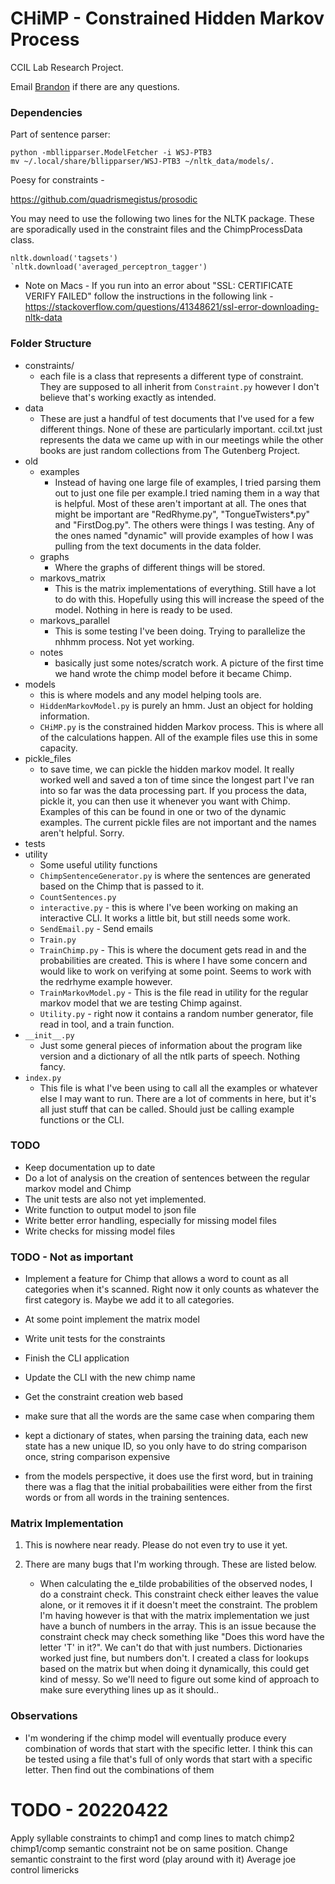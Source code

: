 # CHiMP - Constrained Hidden Markov Process
CCIL Lab Research Project.

Email [Brandon](mailto:biggbran@isu.edu) if there are any questions.

### Dependencies
Part of sentence parser:
```
python -mbllipparser.ModelFetcher -i WSJ-PTB3
mv ~/.local/share/bllipparser/WSJ-PTB3 ~/nltk_data/models/.
```

Poesy for constraints -

https://github.com/quadrismegistus/prosodic



You may need to use the following two lines for the NLTK package. These are sporadically
used in the constraint files and the ChimpProcessData class.
```
nltk.download('tagsets')
`nltk.download('averaged_perceptron_tagger')
```
- Note on Macs - If you run into an error about "SSL: CERTIFICATE VERIFY FAILED" follow the instructions
in the following link - https://stackoverflow.com/questions/41348621/ssl-error-downloading-nltk-data
    
### Folder Structure
- constraints/
    - each file is a class that represents a different type of constraint.
They are supposed to all inherit from `Constraint.py` however I don't believe that's working
exactly as intended.
- data
    - These are just a handful of test documents that I've used for a few different things.
    None of these are particularly important. ccil.txt just represents the data we came up
    with in our meetings while the other books are just random collections from The Gutenberg Project.
- old
    - examples
        - Instead of having one large file of examples, I tried parsing them out to just one file per example.I tried naming them in a way that is helpful. Most of these aren't important at all. The ones that might be important are "RedRhyme.py", "TongueTwisters*.py" and "FirstDog.py". The others were things I was testing. Any of the ones named "dynamic" will provide examples of how I was pulling from the text documents in the data folder.
    - graphs
        - Where the graphs of different things will be stored.
    - markovs_matrix
        - This is the matrix implementations of everything. Still have a lot to do with this. Hopefully using this will increase the speed of the model. Nothing in here is ready to be used.
    - markovs_parallel
        - This is some testing I've been doing. Trying to parallelize the nhhmm process. Not yet working.
    - notes
        - basically just some notes/scratch work. A picture of the first time we hand wrote the chimp model before it became Chimp.
- models
    - this is where models and any model helping tools are. 
    - `HiddenMarkovModel.py` is purely an hmm. Just an object for holding information. 
    - `CHiMP.py` is the constrained hidden Markov process. This is where all of the calculations happen. All of the example files use this in some capacity.
- pickle_files
    - to save time, we can pickle the hidden markov model. It really worked well and saved a ton of time since the longest part I've ran into so far was the data processing part. If you process the data, pickle it, you can then use it whenever you want with Chimp. Examples of this can be found in one or two of the dynamic examples. The current pickle files are not important and the names aren't helpful. Sorry.
- tests
- utility
    - Some useful utility functions
    - `ChimpSentenceGenerator.py` is where the sentences are generated based on the Chimp that is passed to it. 
    - `CountSentences.py`
    - `interactive.py` - this is where I've been working on making an interactive CLI. It works a little bit, but still needs some work.
    - `SendEmail.py` - Send emails
    - `Train.py`
    - `TrainChimp.py` - This is where the document gets read in and the probabilities are created. This is where I have some concern and would like to work on verifying at some point. Seems to work with the redrhyme example however.
    - `TrainMarkovModel.py` - This is the file read in utility for the regular markov model that we are testing Chimp against.
    - `Utility.py` - right now it contains a random number generator, file read in tool, and a train function. 
- `__init__.py`
    - Just some general pieces of information about the program like version and a dictionary
    of all the ntlk parts of speech. Nothing fancy.
- `index.py`
    - This file is what I've been using to call all the examples or whatever else I may want to run.
    There are a lot of comments in here, but it's all just stuff that can be called. Should just be
    calling example functions or the CLI.

### TODO
- Keep documentation up to date
- Do a lot of analysis on the creation of sentences between the regular markov model and Chimp
- The unit tests are also not yet implemented.
- Write function to output model to json file
- Write better error handling, especially for missing model files
- Write checks for missing model files



### TODO - Not as important
- Implement a feature for Chimp that allows a word to count as all categories when it's
scanned. Right now it only counts as whatever the first category is. Maybe
we add it to all categories.
- At some point implement the matrix model
- Write unit tests for the constraints
- Finish the CLI application
- Update the CLI with the new chimp name
- Get the constraint creation web based
- make sure that all the words are the same case when comparing them

- kept a dictionary of states, when parsing the training data,
each new state has a new unique ID, so you only have to do string comparison once,
string comparison expensive
- from the models perspective, it does use the first word, but in training there was a flag
that the initial probabailities were either from the first words or from all words in the
training sentences.


### Matrix Implementation
1. This is nowhere near ready. Please do not even try to use it yet.
2. There are many bugs that I'm working through. These are listed below.
    
    - When calculating the e_tilde probabilities of the observed nodes, I 
    do a constraint check. This constraint check either leaves the value alone,
    or it removes it if it doesn't meet the constraint. The problem I'm having
    however is that with the matrix implementation we just have a bunch of numbers
    in the array. This is an issue because the constraint check may check something
    like "Does this word have the letter 'T' in it?". We can't do that with just numbers.
    Dictionaries worked just fine, but numbers don't. I created a class for lookups 
    based on the matrix but when doing it dynamically, this could get kind of messy. 
    So we'll need to figure out some kind of approach to make sure everything lines 
    up as it should..
    
### Observations
- I'm wondering if the chimp model will eventually produce every combination of words
that start with the specific letter. I think this can be tested using a file
that's full of only words that start with a specific letter. Then find out the 
combinations of them

# TODO - 20220422
Apply syllable constraints to chimp1 and comp lines to match chimp2
chimp1/comp semantic constraint not be on same position. Change semantic constraint to the first word (play around with it)
Average joe control limericks
